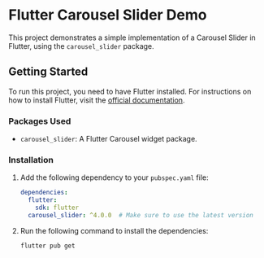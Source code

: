 # Flutter Carousel Slider Demo

This project demonstrates a simple implementation of a Carousel Slider in Flutter, using the `carousel_slider` package.

## Getting Started

To run this project, you need to have Flutter installed. For instructions on how to install Flutter, visit the [official documentation](https://flutter.dev/docs/get-started/install).

### Packages Used
- `carousel_slider`: A Flutter Carousel widget package.

### Installation

1. Add the following dependency to your `pubspec.yaml` file:

    ```yaml
    dependencies:
      flutter:
        sdk: flutter
      carousel_slider: ^4.0.0  # Make sure to use the latest version
    ```

2. Run the following command to install the dependencies:

    ```bash
    flutter pub get
    ```
